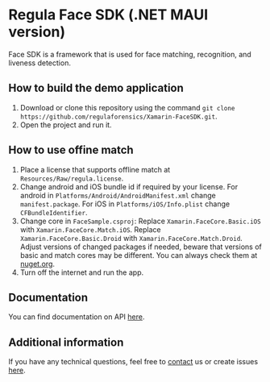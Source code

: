# Regula Face SDK (.NET MAUI version)
Face SDK is a framework that is used for face matching, recognition, and liveness detection.

## How to build the demo application
1. Download or clone this repository using the command `git clone https://github.com/regulaforensics/Xamarin-FaceSDK.git`.
2. Open the project and run it.

## How to use offine match
1. Place a license that supports offline match at `Resources/Raw/regula.license`.
2. Change android and iOS bundle id if required by your license. 
For android in `Platforms/Android/AndroidManifest.xml` change `manifest.package`.
For iOS in `Platforms/iOS/Info.plist` change `CFBundleIdentifier`.
3. Change core in `FaceSample.csproj`:
Replace `Xamarin.FaceCore.Basic.iOS` with `Xamarin.FaceCore.Match.iOS`.
Replace `Xamarin.FaceCore.Basic.Droid` with `Xamarin.FaceCore.Match.Droid`.
Adjust versions of changed packages if needed, beware that versions of basic and match cores may be different. You can always check them at [nuget.org](https://www.nuget.org/packages).
4. Turn off the internet and run the app.

## Documentation
You can find documentation on API [here](https://docs.regulaforensics.com/develop/face-sdk/mobile/).

## Additional information
If you have any technical questions, feel free to [contact](mailto:support@regulaforensics.com) us or create issues [here](https://github.com/regulaforensics/Xamarin-FaceSDK/issues).
